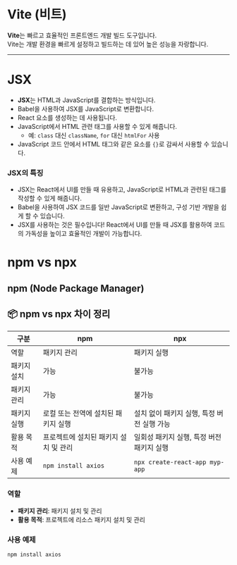 # Vite (비트)

**Vite**는 빠르고 효율적인 프론트엔드 개발 빌드 도구입니다.  
Vite는 개발 환경을 빠르게 설정하고 빌드하는 데 있어 높은 성능을 자랑합니다.

---

# JSX

- **JSX**는 HTML과 JavaScript를 결합하는 방식입니다.
- Babel을 사용하여 JSX를 JavaScript로 변환합니다.
- React 요소를 생성하는 데 사용됩니다.
- JavaScript에서 HTML 관련 태그를 사용할 수 있게 해줍니다.
  - 예: `class` 대신 `className`, `for` 대신 `htmlFor` 사용
- JavaScript 코드 안에서 HTML 태그와 같은 요소를 `{}`로 감싸서 사용할 수 있습니다.

### JSX의 특징
- JSX는 React에서 UI를 만들 때 유용하고, JavaScript로 HTML과 관련된 태그를 작성할 수 있게 해줍니다.
- Babel을 사용하여 JSX 코드를 일반 JavaScript로 변환하고, 구성 기반 개발을 쉽게 할 수 있습니다.
- JSX를 사용하는 것은 필수입니다! React에서 UI를 만들 때 JSX를 활용하여 코드의 가독성을 높이고 효율적인 개발이 가능합니다.

# npm vs npx

## npm (Node Package Manager)

## 📦 npm vs npx 차이 정리

| 구분        | npm                                                | npx                                                                |
|-------------|-----------------------------------------------------|---------------------------------------------------------------------|
| 역할        | 패키지 관리                                           | 패키지 실행                                                          |
| 패키지 설치 | 가능                                                 | 불가능                                                               |
| 패키지 관리 | 가능                                                 | 불가능                                                               |
| 패키지 실행 | 로컬 또는 전역에 설치된 패키지 실행                        | 설치 없이 패키지 실행, 특정 버전 실행 가능                                |
| 활용 목적   | 프로젝트에 설치된 패키지 설치 및 관리                       | 일회성 패키지 실행, 특정 버전 패키지 실행                               |
| 사용 예제   | `npm install axios`                                  | `npx create-react-app myp-app`                                     |


### 역할
- **패키지 관리**: 패키지 설치 및 관리
- **활용 목적**: 프로젝트에 리소스 패키지 설치 및 관리

### 사용 예제
```bash
npm install axios
```




